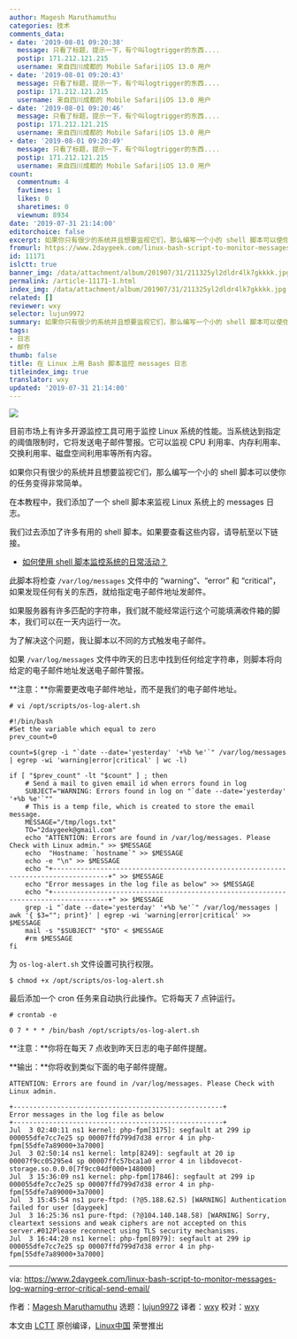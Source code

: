 ```yaml
---
author: Magesh Maruthamuthu
categories: 技术
comments_data:
- date: '2019-08-01 09:20:38'
  message: 只看了标题，提示一下，有个叫logtrigger的东西....
  postip: 171.212.121.215
  username: 来自四川成都的 Mobile Safari|iOS 13.0 用户
- date: '2019-08-01 09:20:43'
  message: 只看了标题，提示一下，有个叫logtrigger的东西....
  postip: 171.212.121.215
  username: 来自四川成都的 Mobile Safari|iOS 13.0 用户
- date: '2019-08-01 09:20:46'
  message: 只看了标题，提示一下，有个叫logtrigger的东西....
  postip: 171.212.121.215
  username: 来自四川成都的 Mobile Safari|iOS 13.0 用户
- date: '2019-08-01 09:20:49'
  message: 只看了标题，提示一下，有个叫logtrigger的东西....
  postip: 171.212.121.215
  username: 来自四川成都的 Mobile Safari|iOS 13.0 用户
count:
  commentnum: 4
  favtimes: 1
  likes: 0
  sharetimes: 0
  viewnum: 8934
date: '2019-07-31 21:14:00'
editorchoice: false
excerpt: 如果你只有很少的系统并且想要监视它们，那么编写一个小的 shell 脚本可以使你的任务变得非常简单。
fromurl: https://www.2daygeek.com/linux-bash-script-to-monitor-messages-log-warning-error-critical-send-email/
id: 11171
islctt: true
banner_img: /data/attachment/album/201907/31/211325yl2dldr4lk7gkkkk.jpg
permalink: /article-11171-1.html
index_img: /data/attachment/album/201907/31/211325yl2dldr4lk7gkkkk.jpg.thumb.jpg
related: []
reviewer: wxy
selector: lujun9972
summary: 如果你只有很少的系统并且想要监视它们，那么编写一个小的 shell 脚本可以使你的任务变得非常简单。
tags:
- 日志
- 邮件
thumb: false
title: 在 Linux 上用 Bash 脚本监控 messages 日志
titleindex_img: true
translator: wxy
updated: '2019-07-31 21:14:00'
---
```


![](/data/attachment/album/201907/31/211325yl2dldr4lk7gkkkk.jpg)


目前市场上有许多开源监控工具可用于监控 Linux 系统的性能。当系统达到指定的阈值限制时，它将发送电子邮件警报。它可以监视 CPU 利用率、内存利用率、交换利用率、磁盘空间利用率等所有内容。


如果你只有很少的系统并且想要监视它们，那么编写一个小的 shell 脚本可以使你的任务变得非常简单。


在本教程中，我们添加了一个 shell 脚本来监视 Linux 系统上的 messages 日志。


我们过去添加了许多有用的 shell 脚本。如果要查看这些内容，请导航至以下链接。


* [如何使用 shell 脚本监控系统的日常活动？](https://www.2daygeek.com/categories/shell-script/)


此脚本将检查 `/var/log/messages` 文件中的 “warning“、“error” 和 “critical”，如果发现任何有关的东西，就给指定电子邮件地址发邮件。


如果服务器有许多匹配的字符串，我们就不能经常运行这个可能填满收件箱的脚本，我们可以在一天内运行一次。


为了解决这个问题，我让脚本以不同的方式触发电子邮件。


如果 `/var/log/messages` 文件中昨天的日志中找到任何给定字符串，则脚本将向给定的电子邮件地址发送电子邮件警报。


**注意：**你需要更改电子邮件地址，而不是我们的电子邮件地址。



```
# vi /opt/scripts/os-log-alert.sh
```


```
#!/bin/bash
#Set the variable which equal to zero
prev_count=0

count=$(grep -i "`date --date='yesterday' '+%b %e'`" /var/log/messages | egrep -wi 'warning|error|critical' | wc -l)

if [ "$prev_count" -lt "$count" ] ; then
    # Send a mail to given email id when errors found in log
    SUBJECT="WARNING: Errors found in log on "`date --date='yesterday' '+%b %e'`""
    # This is a temp file, which is created to store the email message.
    MESSAGE="/tmp/logs.txt"
    TO="2daygeek@gmail.com"
    echo "ATTENTION: Errors are found in /var/log/messages. Please Check with Linux admin." >> $MESSAGE
    echo  "Hostname: `hostname`" >> $MESSAGE
    echo -e "\n" >> $MESSAGE
    echo "+------------------------------------------------------------------------------------+" >> $MESSAGE
    echo "Error messages in the log file as below" >> $MESSAGE
    echo "+------------------------------------------------------------------------------------+" >> $MESSAGE
    grep -i "`date --date='yesterday' '+%b %e'`" /var/log/messages | awk '{ $3=""; print}' | egrep -wi 'warning|error|critical' >>  $MESSAGE
    mail -s "$SUBJECT" "$TO" < $MESSAGE
    #rm $MESSAGE
fi
```

为 `os-log-alert.sh` 文件设置可执行权限。



```
$ chmod +x /opt/scripts/os-log-alert.sh
```

最后添加一个 cron 任务来自动执行此操作。它将每天 7 点钟运行。



```
# crontab -e
```


```
0 7 * * * /bin/bash /opt/scripts/os-log-alert.sh
```

**注意：**你将在每天 7 点收到昨天日志的电子邮件提醒。


**输出：**你将收到类似下面的电子邮件提醒。



```
ATTENTION: Errors are found in /var/log/messages. Please Check with Linux admin.

+-----------------------------------------------------+
Error messages in the log file as below
+-----------------------------------------------------+
Jul  3 02:40:11 ns1 kernel: php-fpm[3175]: segfault at 299 ip 000055dfe7cc7e25 sp 00007ffd799d7d38 error 4 in php-fpm[55dfe7a89000+3a7000]
Jul  3 02:50:14 ns1 kernel: lmtp[8249]: segfault at 20 ip 00007f9cc05295e4 sp 00007ffc57bca1a0 error 4 in libdovecot-storage.so.0.0.0[7f9cc04df000+148000]
Jul  3 15:36:09 ns1 kernel: php-fpm[17846]: segfault at 299 ip 000055dfe7cc7e25 sp 00007ffd799d7d38 error 4 in php-fpm[55dfe7a89000+3a7000]
Jul  3 15:45:54 ns1 pure-ftpd: (?@5.188.62.5) [WARNING] Authentication failed for user [daygeek]
Jul  3 16:25:36 ns1 pure-ftpd: (?@104.140.148.58) [WARNING] Sorry, cleartext sessions and weak ciphers are not accepted on this server.#012Please reconnect using TLS security mechanisms.
Jul  3 16:44:20 ns1 kernel: php-fpm[8979]: segfault at 299 ip 000055dfe7cc7e25 sp 00007ffd799d7d38 error 4 in php-fpm[55dfe7a89000+3a7000]
```



---


via: <https://www.2daygeek.com/linux-bash-script-to-monitor-messages-log-warning-error-critical-send-email/>


作者：[Magesh Maruthamuthu](https://www.2daygeek.com/author/magesh/) 选题：[lujun9972](https://github.com/lujun9972) 译者：[wxy](https://github.com/wxy) 校对：[wxy](https://github.com/wxy)


本文由 [LCTT](https://github.com/LCTT/TranslateProject) 原创编译，[Linux中国](https://linux.cn/) 荣誉推出
